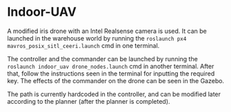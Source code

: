 # Indoor-UAV

A modified iris drone with an Intel Realsense camera is used. It can be launched in the warehouse world by running the ```roslaunch px4 mavros_posix_sitl_ceeri.launch``` cmd in one terminal. 

The controller and the commander can be launched by running the ```roslaunch indoor_uav drone_nodes.launch``` cmd in another terminal. After that, follow the instructions seen in the terminal for inputting the required key. The effects of the commander on the drone can be seen in the Gazebo.

The path is currently hardcoded in the controller, and can be modified later according to the planner (after the planner is completed).
